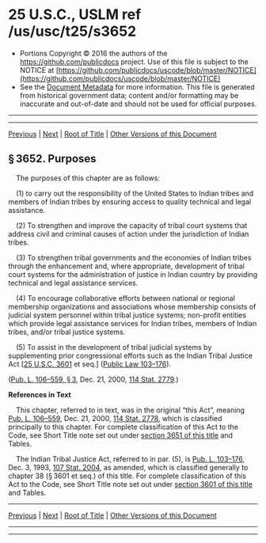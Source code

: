 ---
---

# 25 U.S.C., USLM ref /us/usc/t25/s3652

* Portions Copyright © 2016 the authors of the https://github.com/publicdocs project.
  Use of this file is subject to the NOTICE at [https://github.com/publicdocs/uscode/blob/master/NOTICE](https://github.com/publicdocs/uscode/blob/master/NOTICE)
* See the [Document Metadata](././../../../..//README.md) for more information.
  This file is generated from historical government data; content and/or formatting may be inaccurate and out-of-date and should not be used for official purposes.

----------
----------

[Previous](./../../../..//us/usc/t25/ch38A/m__us_usc_t25_s3651.md) | [Next](./../../../..//us/usc/t25/ch38A/m__us_usc_t25_s3653.md) | [Root of Title](./../../../../) | [Other Versions of this Document](https://publicdocs.github.io/go/links?ns=uslm&ref=%2Fus%2Fusc%2Ft25%2Fs3652)

## § 3652. Purposes

    The purposes of this chapter are as follows:

    (1) to carry out the responsibility of the United States to Indian tribes and members of Indian tribes by ensuring access to quality technical and legal assistance.

    (2) To strengthen and improve the capacity of tribal court systems that address civil and criminal causes of action under the jurisdiction of Indian tribes.

    (3) To strengthen tribal governments and the economies of Indian tribes through the enhancement and, where appropriate, development of tribal court systems for the administration of justice in Indian country by providing technical and legal assistance services.

    (4) To encourage collaborative efforts between national or regional membership organizations and associations whose membership consists of judicial system personnel within tribal justice systems; non-profit entities which provide legal assistance services for Indian tribes, members of Indian tribes, and/or tribal justice systems.

    (5) To assist in the development of tribal judicial systems by supplementing prior congressional efforts such as the Indian Tribal Justice Act \[[25 U.S.C. 3601][/us/usc/t25/s3601] et seq.\] ([Public Law 103–176][/us/pl/103/176]).

([Pub. L. 106–559, § 3][/us/pl/106/559/s3], Dec. 21, 2000, [114 Stat. 2779][/us/stat/114/2779].)

 __References in Text__ 

    This chapter, referred to in text, was in the original “this Act”, meaning [Pub. L. 106–559][/us/pl/106/559], Dec. 21, 2000, [114 Stat. 2778][/us/stat/114/2778], which is classified principally to this chapter. For complete classification of this Act to the Code, see Short Title note set out under [section 3651 of this title][/us/usc/t25/s3651] and Tables.

    The Indian Tribal Justice Act, referred to in par. (5), is [Pub. L. 103–176][/us/pl/103/176], Dec. 3, 1993, [107 Stat. 2004][/us/stat/107/2004], as amended, which is classified generally to chapter 38 (§ 3601 et seq.) of this title. For complete classification of this Act to the Code, see Short Title note set out under [section 3601 of this title][/us/usc/t25/s3601] and Tables.

----------

[Previous](./../../../..//us/usc/t25/ch38A/m__us_usc_t25_s3651.md) | [Next](./../../../..//us/usc/t25/ch38A/m__us_usc_t25_s3653.md) | [Root of Title](./../../../../) | [Other Versions of this Document](https://publicdocs.github.io/go/links?ns=uslm&ref=%2Fus%2Fusc%2Ft25%2Fs3652)

----------
----------

[/us/usc/t25/s3601]: https://publicdocs.github.io/go/links?ns=uslm&ref=%2Fus%2Fusc%2Ft25%2Fs3601
[/us/pl/103/176]: https://publicdocs.github.io/go/links?ns=uslm&ref=%2Fus%2Fpl%2F103%2F176
[/us/pl/106/559/s3]: https://publicdocs.github.io/go/links?ns=uslm&ref=%2Fus%2Fpl%2F106%2F559%2Fs3
[/us/stat/114/2779]: https://publicdocs.github.io/go/links?ns=uslm&ref=%2Fus%2Fstat%2F114%2F2779
[/us/pl/106/559]: https://publicdocs.github.io/go/links?ns=uslm&ref=%2Fus%2Fpl%2F106%2F559
[/us/stat/114/2778]: https://publicdocs.github.io/go/links?ns=uslm&ref=%2Fus%2Fstat%2F114%2F2778
[/us/usc/t25/s3651]: https://publicdocs.github.io/go/links?ns=uslm&ref=%2Fus%2Fusc%2Ft25%2Fs3651
[/us/pl/103/176]: https://publicdocs.github.io/go/links?ns=uslm&ref=%2Fus%2Fpl%2F103%2F176
[/us/stat/107/2004]: https://publicdocs.github.io/go/links?ns=uslm&ref=%2Fus%2Fstat%2F107%2F2004
[/us/usc/t25/s3601]: https://publicdocs.github.io/go/links?ns=uslm&ref=%2Fus%2Fusc%2Ft25%2Fs3601


